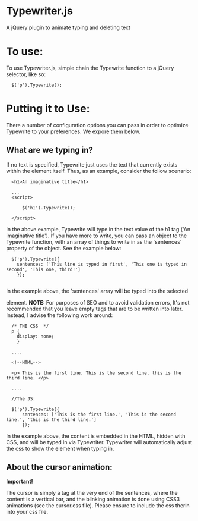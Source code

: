 # Typewriter.js
A jQuery plugin to animate typing and deleting text

# To use:

To use Typewriter.js, simple chain the Typewrite function to a jQuery selector, like so:
```
  $('p').Typewrite();
```
# Putting it to Use:

There a number of configuration options you can pass in order to optimize Typewrite to your preferences. We expore them below.

## What are we typing in?

If no text is specified, Typewrite just uses the text that currently exists within the element itself. Thus, as an example, consider the follow scenario: 

``` 
  <h1>An imaginative title</h1>
  
  ...
  <script>
      
      $('h1').Typewrite();
      
  </script>
```

In the above example, Typewrite will type in the text value of the h1 tag ('An imaginative title'). If you have more to write, you can pass an object to the Typewrite function, with an array of things to write in as the 'sentences' property of the object. See the example below: 

```
  $('p').Typewrite({
    sentences: ['This line is typed in first', 'This one is typed in second', 'This one, third!']
    });
    
```

In the example above, the 'sentences' array will be typed into the selected <p> element.
<b> NOTE: </b> For purposes of SEO and to avoid validation errors, It's not recommended that you leave empty tags that are to be written into later. Instead, I advise the following work around:

```
  /* THE CSS  */
  p { 
    display: none;
    }

  ....
  
  <!--HTML-->
  
  <p> This is the first line. This is the second line. this is the third line. </p>
  
  ....
  
  //The JS: 
  
  $('p').Typewrite({
      sentences: ['This is the first line.', 'This is the second line.', 'this is the third line.']
      });
```

In the example above, the content is embedded in the HTML, hidden with CSS, and will be typed in via Typewriter. Typewriter will automatically adjust the css to show the element when typing in. 

## About the cursor animation: 

<b>Important!</b>

The cursor is simply a <span> tag at the very end of the sentences, where the content is a vertical bar, and the blinking animation is done using CSS3 animations (see the cursor.css file). Please ensure to include the css therin into your css file. 

